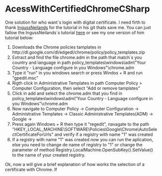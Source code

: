 # AcessWithCertifiedChromeCSharp
One solution for who want´s login with digital certificate.
I need firth to thank <a href="https://gist.github.com/IngussNeilands">IngussNeilands</a> for the tutorial in his git thats save me.
You can just fallow the IngussNeilands´s tutorial <a href="https://gist.github.com/IngussNeilands/3bbbb7d78954c85e2e988cf3bfec7caa">here</a> or see my one version of him tutorial below:
<ol>
  <li>Downloads the Chrome policies tamplates in <a>http://dl.google.com/dl/edgedl/chrome/policy/policy_templates.zip</a> </li>
  <li>Extract and find the file chrome.adm in the path that match´s you country and language in path policy_templates\windows\adm\"Your Country - Language configure in you Windows"\chrome.adm</li>
  <li>Type it "run" in you windows search or press Windos + R and run "gpedit.msc"</li>
  <li>Rigth click in  Administrative Templates in path Computer Policy > Computer Configuration, then select "Add or remove tamplates"</li>
  <li>Click in add and select the chrome.adm that you find in policy_templates\windows\adm\"Your Country - Language configure in you Windows"\chrome.adm</li>
  <li>Now navigate to Computer Policy -> Computer Configuration -> Administrative Templates -> Classic Administrative Templates(ADM) -> Google -></li>
  <li>Press again Windows + R then type it "regedit", navagate to the path "HKEY_LOCAL_MACHINE\SOFTWARE\Policies\Google\Chrome\AutoSelectCertificateForUrls" and verify if a registry with name "1" was created</li>
  <li>If a registry with name "1" was created now you can run the aplication, else you need to change de name of registry to "1" or change the parameter of method Registry.LocalMachine.OpenSubKey().SetValue() to the name of your created registry.</li>
</ol>

Ok, now a will give a brief explanation of how works the selection of a certificate with Chrome. If 
